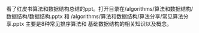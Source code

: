 看了红皮书算法和数据结构总结的ppt。打开目录在/algorithms/算法和数据结构/数据结构/数据结构.pptx  和 /algorithms/算法和数据结构/算法分享/常见算法分享.pptx
主要是8种常见排序算法和 基础数据结构的相关知识以及概念。